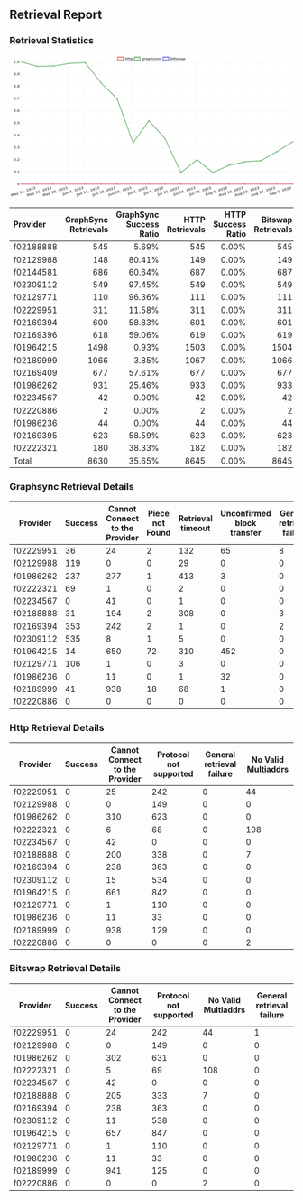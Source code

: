 ## Retrieval Report
### Retrieval Statistics
<img src="https://raw.githubusercontent.com/data-preservation-programs/filplus-checker-assets/main/filecoin-project/filecoin-plus-large-datasets/issues/1748/1693891812282.png"/>

| Provider  | GraphSync Retrievals | GraphSync Success Ratio | HTTP Retrievals | HTTP Success Ratio | Bitswap Retrievals | Bitswap Success Ratio |
| :-------- | -------------------: | ----------------------: | --------------: | -----------------: | -----------------: | --------------------: |
| f02188888 |                  545 |                   5.69% |             545 |              0.00% |                545 |                 0.00% |
| f02129988 |                  148 |                  80.41% |             149 |              0.00% |                149 |                 0.00% |
| f02144581 |                  686 |                  60.64% |             687 |              0.00% |                687 |                 0.00% |
| f02309112 |                  549 |                  97.45% |             549 |              0.00% |                549 |                 0.00% |
| f02129771 |                  110 |                  96.36% |             111 |              0.00% |                111 |                 0.00% |
| f02229951 |                  311 |                  11.58% |             311 |              0.00% |                311 |                 0.00% |
| f02169394 |                  600 |                  58.83% |             601 |              0.00% |                601 |                 0.00% |
| f02169396 |                  618 |                  59.06% |             619 |              0.00% |                619 |                 0.00% |
| f01964215 |                 1498 |                   0.93% |            1503 |              0.00% |               1504 |                 0.00% |
| f02189999 |                 1066 |                   3.85% |            1067 |              0.00% |               1066 |                 0.00% |
| f02169409 |                  677 |                  57.61% |             677 |              0.00% |                677 |                 0.00% |
| f01986262 |                  931 |                  25.46% |             933 |              0.00% |                933 |                 0.00% |
| f02234567 |                   42 |                   0.00% |              42 |              0.00% |                 42 |                 0.00% |
| f02220886 |                    2 |                   0.00% |               2 |              0.00% |                  2 |                 0.00% |
| f01986236 |                   44 |                   0.00% |              44 |              0.00% |                 44 |                 0.00% |
| f02169395 |                  623 |                  58.59% |             623 |              0.00% |                623 |                 0.00% |
| f02222321 |                  180 |                  38.33% |             182 |              0.00% |                182 |                 0.00% |
| Total     |                 8630 |                  35.65% |            8645 |              0.00% |               8645 |                 0.00% |

### Graphsync Retrieval Details
| Provider  | Success | Cannot Connect to the Provider | Piece not Found | Retrieval timeout | Unconfirmed block transfer | General retrieval failure | No Valid Multiaddrs |
| --------- | ------- | ------------------------------ | --------------- | ----------------- | -------------------------- | ------------------------- | ------------------- |
| f02229951 | 36      | 24                             | 2               | 132               | 65                         | 8                         | 44                  |
| f02129988 | 119     | 0                              | 0               | 29                | 0                          | 0                         | 0                   |
| f01986262 | 237     | 277                            | 1               | 413               | 3                          | 0                         | 0                   |
| f02222321 | 69      | 1                              | 0               | 2                 | 0                          | 0                         | 108                 |
| f02234567 | 0       | 41                             | 0               | 1                 | 0                          | 0                         | 0                   |
| f02188888 | 31      | 194                            | 2               | 308               | 0                          | 3                         | 7                   |
| f02169394 | 353     | 242                            | 2               | 1                 | 0                          | 2                         | 0                   |
| f02309112 | 535     | 8                              | 1               | 5                 | 0                          | 0                         | 0                   |
| f01964215 | 14      | 650                            | 72              | 310               | 452                        | 0                         | 0                   |
| f02129771 | 106     | 1                              | 0               | 3                 | 0                          | 0                         | 0                   |
| f01986236 | 0       | 11                             | 0               | 1                 | 32                         | 0                         | 0                   |
| f02189999 | 41      | 938                            | 18              | 68                | 1                          | 0                         | 0                   |
| f02220886 | 0       | 0                              | 0               | 0                 | 0                          | 0                         | 2                   |

### Http Retrieval Details
| Provider  | Success | Cannot Connect to the Provider | Protocol not supported | General retrieval failure | No Valid Multiaddrs |
| --------- | ------- | ------------------------------ | ---------------------- | ------------------------- | ------------------- |
| f02229951 | 0       | 25                             | 242                    | 0                         | 44                  |
| f02129988 | 0       | 0                              | 149                    | 0                         | 0                   |
| f01986262 | 0       | 310                            | 623                    | 0                         | 0                   |
| f02222321 | 0       | 6                              | 68                     | 0                         | 108                 |
| f02234567 | 0       | 42                             | 0                      | 0                         | 0                   |
| f02188888 | 0       | 200                            | 338                    | 0                         | 7                   |
| f02169394 | 0       | 238                            | 363                    | 0                         | 0                   |
| f02309112 | 0       | 15                             | 534                    | 0                         | 0                   |
| f01964215 | 0       | 661                            | 842                    | 0                         | 0                   |
| f02129771 | 0       | 1                              | 110                    | 0                         | 0                   |
| f01986236 | 0       | 11                             | 33                     | 0                         | 0                   |
| f02189999 | 0       | 938                            | 129                    | 0                         | 0                   |
| f02220886 | 0       | 0                              | 0                      | 0                         | 2                   |

### Bitswap Retrieval Details
| Provider  | Success | Cannot Connect to the Provider | Protocol not supported | No Valid Multiaddrs | General retrieval failure |
| --------- | ------- | ------------------------------ | ---------------------- | ------------------- | ------------------------- |
| f02229951 | 0       | 24                             | 242                    | 44                  | 1                         |
| f02129988 | 0       | 0                              | 149                    | 0                   | 0                         |
| f01986262 | 0       | 302                            | 631                    | 0                   | 0                         |
| f02222321 | 0       | 5                              | 69                     | 108                 | 0                         |
| f02234567 | 0       | 42                             | 0                      | 0                   | 0                         |
| f02188888 | 0       | 205                            | 333                    | 7                   | 0                         |
| f02169394 | 0       | 238                            | 363                    | 0                   | 0                         |
| f02309112 | 0       | 11                             | 538                    | 0                   | 0                         |
| f01964215 | 0       | 657                            | 847                    | 0                   | 0                         |
| f02129771 | 0       | 1                              | 110                    | 0                   | 0                         |
| f01986236 | 0       | 11                             | 33                     | 0                   | 0                         |
| f02189999 | 0       | 941                            | 125                    | 0                   | 0                         |
| f02220886 | 0       | 0                              | 0                      | 2                   | 0                         |
